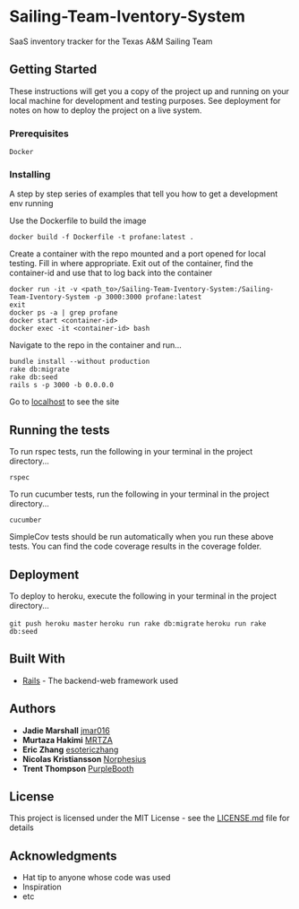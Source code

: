 # Sailing-Team-Iventory-System
SaaS inventory tracker for the Texas A&amp;M Sailing Team

## Getting Started

These instructions will get you a copy of the project up and running on your local machine for development and testing purposes. See deployment for notes on how to deploy the project on a live system.

### Prerequisites

```
Docker
```

### Installing

A step by step series of examples that tell you how to get a development env running

Use the Dockerfile to build the image

```
docker build -f Dockerfile -t profane:latest .
```

Create a container with the repo mounted and a port opened for local testing.
Fill in <BLANK> where appropriate. Exit out of the container, find the container-id
and use that to log back into the container

```
docker run -it -v <path_to>/Sailing-Team-Iventory-System:/Sailing-Team-Iventory-System -p 3000:3000 profane:latest
exit
docker ps -a | grep profane 
docker start <container-id>
docker exec -it <container-id> bash
```

Navigate to the repo in the container and run...
```
bundle install --without production
rake db:migrate
rake db:seed
rails s -p 3000 -b 0.0.0.0
```

Go to [localhost](http://localhost:3000) to see the site

## Running the tests

To run rspec tests, run the following in your terminal in the project directory...

`rspec`

To run cucumber tests, run the following in your terminal in the project directory...

`cucumber`

SimpleCov tests should be run automatically when you run these above tests. You can find the code coverage results in the coverage folder.

## Deployment

To deploy to heroku, execute the following in your terminal in the project directory...

`git push heroku master`
`heroku run rake db:migrate`
`heroku run rake db:seed`

## Built With

* [Rails](https://rubyonrails.org/) - The backend-web framework used

## Authors

* **Jadie Marshall** [jmar016](https://github.com/jmar016)
* **Murtaza Hakimi** [MRTZA](https://github.com/MRTZA)
* **Eric Zhang** [esotericzhang](https://github.com/esotericzhang)
* **Nicolas Kristiansson** [Norphesius](https://github.com/Norphesius)
* **Trent Thompson** [PurpleBooth](https://github.com/PurpleBooth)

## License

This project is licensed under the MIT License - see the [LICENSE.md](LICENSE.md) file for details

## Acknowledgments

* Hat tip to anyone whose code was used
* Inspiration
* etc


